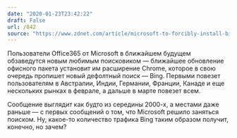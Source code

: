 ```yaml
---
date: "2020-01-23T23:42:22"
draft: False
url: /842
source: "https://www.zdnet.com/article/microsoft-to-forcibly-install-bing-search-extension-in-chrome-for-office-365-proplus-users/"
---
```


Пользователи Office365 от Microsoft в ближайшем будущем обзаведутся новым любимым поисковиком — ближайшее обновление офисного пакета установит им расширение Chrome, которое в свою очередь пропишет новый дефолтный поиск — Bing. Первыми повезет пользователям в Австралии, Индии, Германии, Франции, Канаде и еще нескольких рынках в феврале, а дальше в марте повезет всем.

Сообщение выглядит как будто из середины 2000-х, а местами даже раньше — с первых сообщений о том, что Microsoft решило заняться поиском. Ну, какое-то количество трафика Bing таким образом получит, конечно, но зачем?
